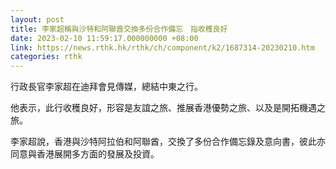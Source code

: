 ```yaml
---
layout: post
title: 李家超稱與沙特和阿聯酋交換多份合作備忘　指收穫良好
date: 2023-02-10 11:59:17.000000000 +08:00
link: https://news.rthk.hk/rthk/ch/component/k2/1687314-20230210.htm
categories: rthk
---
```


行政長官李家超在迪拜會見傳媒，總結中東之行。

他表示，此行收穫良好，形容是友誼之旅、推展香港優勢之旅、以及是開拓機遇之旅。

李家超說，香港與沙特阿拉伯和阿聯酋，交換了多份合作備忘錄及意向書，彼此亦同意與香港展開多方面的發展及投資。
